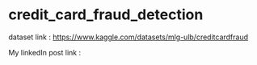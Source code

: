 # credit_card_fraud_detection

dataset link : https://www.kaggle.com/datasets/mlg-ulb/creditcardfraud

My linkedIn post link : 
